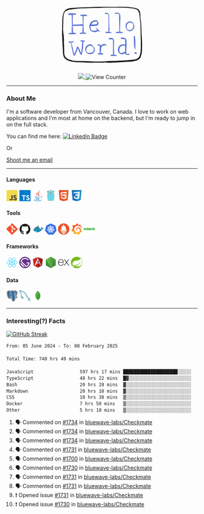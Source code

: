 <div align="center">
    <img src="./img/hello_world.webp" height="200px" width="">
    <div>
        <a href="https://www.linkedin.com/in/ajhollid">
            <img src="https://img.shields.io/badge/LinkedIn-blue"/>
        </a>
        <img src="https://komarev.com/ghpvc/?username=ajhollid&color=yellow" alt="View Counter">
    </div>
</div>

---

### About Me

I'm a software developer from Vancouver, Canada. I love to work on web applications and I'm most at home on the backend, but I'm ready to jump in on the full stack.

You can find me here: [![Linkedin Badge](https://img.shields.io/badge/-ajhollid-blue?style=flat&logo=Linkedin&logoColor=white)](https://www.linkedin.com/in/ajhollid)

Or

[Shoot me an email](mailto:ajhollid@gmail.com)

---

#### Languages

<div>
    <img src="./img/devicons/javascript-original.svg" width=30 height=30 alt="JavaScript">
    <img src="/img/devicons/typescript-original.svg" width=30 height=30 alt="TypeScript">
    <img src="./img/devicons/java-original.svg" width=30 height=30 alt="Java">
    <img src="./img/devicons/go-original.svg" width=30 height=30 alt="Golang">
    <img src="./img/devicons/html5-original.svg" width=30 height=30 alt="HTML 5">
    <img src="./img/devicons/css3-original.svg" width=30 height=30 alt="CSS 3">
</div>

#### Tools

<div>
    <img src="./img/devicons/git-original.svg" width=30 height=30 alt="Git">
    <img src="./img/devicons/github-original.svg" width=30 height=30 alt="Github">
    <img src="./img/devicons/docker-original.svg" width=30 
    height=30 alt="Docker">
    <img src="./img/devicons/kubernetes-original.svg" width=30 height=30 alt="K8">
    <img src="./img/devicons/prometheus-original.svg" width=30 height=30 alt="Prometheus">
    <img src="./img/devicons/grafana-original.svg" width=30 height=30 alt="Grafana">
    <img src="./img/devicons/nginx-original.svg" width=30 height=30 alt="Nginx">
</div>

#### Frameworks

<div>
    <img src="./img/devicons/react-original.svg" width=30 height=30 alt="React">
    <img src="./img/devicons/gatsby-original.svg" width=30 height=30 alt="Gatsby">
    <img src="./img/devicons/angularjs-original.svg" width=30 height=30 alt="AngularJS">
    <img src="./img/devicons/nodejs-original.svg" width=30 height=30 alt="NodeJS">
    <img src="./img/devicons/express-original.svg" width=30 height=30 alt="Express">
    <img src="./img/devicons/spring-original.svg" width=30 height=30 alt="Spring">
</div>

#### Data

<div>
    <img src="./img/devicons/postgresql-original.svg" width=30 height=30 alt="Postgresql">
    <img src="./img/devicons/mysql-original.svg" width=30 height=30 alt="Mysql">
    <img src="./img/devicons/mongodb-original.svg" width=30 height=30 alt="MongoDB">
</div>

---

### Interesting(?) Facts

[![GitHub Streak](http://github-readme-streak-stats.herokuapp.com?user=ajhollid)](https://git.io/streak-stats)

 <!--START_SECTION:waka-->

```txt
From: 05 June 2024 - To: 08 February 2025

Total Time: 740 hrs 49 mins

JavaScript                 597 hrs 17 mins ████████████████████░░░░░   80.07 %
TypeScript                 48 hrs 22 mins  █▓░░░░░░░░░░░░░░░░░░░░░░░   06.48 %
Bash                       20 hrs 28 mins  ▓░░░░░░░░░░░░░░░░░░░░░░░░   02.75 %
Markdown                   20 hrs 10 mins  ▓░░░░░░░░░░░░░░░░░░░░░░░░   02.71 %
CSS                        10 hrs 38 mins  ▒░░░░░░░░░░░░░░░░░░░░░░░░   01.43 %
Docker                     7 hrs 50 mins   ▒░░░░░░░░░░░░░░░░░░░░░░░░   01.05 %
Other                      5 hrs 10 mins   ▒░░░░░░░░░░░░░░░░░░░░░░░░   00.69 %
```

<!--END_SECTION:waka-->


<!--START_SECTION:activity-->
1. 🗣 Commented on [#1734](https://github.com/bluewave-labs/Checkmate/issues/1734#issuecomment-2648393920) in [bluewave-labs/Checkmate](https://github.com/bluewave-labs/Checkmate)
2. 🗣 Commented on [#1734](https://github.com/bluewave-labs/Checkmate/issues/1734#issuecomment-2648380099) in [bluewave-labs/Checkmate](https://github.com/bluewave-labs/Checkmate)
3. 🗣 Commented on [#1734](https://github.com/bluewave-labs/Checkmate/issues/1734#issuecomment-2648220993) in [bluewave-labs/Checkmate](https://github.com/bluewave-labs/Checkmate)
4. 🗣 Commented on [#1731](https://github.com/bluewave-labs/Checkmate/issues/1731#issuecomment-2646846660) in [bluewave-labs/Checkmate](https://github.com/bluewave-labs/Checkmate)
5. 🗣 Commented on [#1700](https://github.com/bluewave-labs/Checkmate/pull/1700#issuecomment-2646827594) in [bluewave-labs/Checkmate](https://github.com/bluewave-labs/Checkmate)
6. 🗣 Commented on [#1730](https://github.com/bluewave-labs/Checkmate/issues/1730#issuecomment-2646801365) in [bluewave-labs/Checkmate](https://github.com/bluewave-labs/Checkmate)
7. 🗣 Commented on [#1731](https://github.com/bluewave-labs/Checkmate/issues/1731#issuecomment-2646796245) in [bluewave-labs/Checkmate](https://github.com/bluewave-labs/Checkmate)
8. 🗣 Commented on [#1731](https://github.com/bluewave-labs/Checkmate/issues/1731#issuecomment-2646475170) in [bluewave-labs/Checkmate](https://github.com/bluewave-labs/Checkmate)
9. ❗ Opened issue [#1731](https://github.com/bluewave-labs/Checkmate/issues/1731) in [bluewave-labs/Checkmate](https://github.com/bluewave-labs/Checkmate)
10. ❗ Opened issue [#1730](https://github.com/bluewave-labs/Checkmate/issues/1730) in [bluewave-labs/Checkmate](https://github.com/bluewave-labs/Checkmate)
<!--END_SECTION:activity-->
